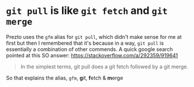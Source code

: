 # `git pull` is like `git fetch` and `git merge`

Prezto uses the `gfm` alias for `git pull`, which didn't make sense for me at
first but then I remembered that it's because in a way, `git pull` is
essentially a combination of other commends. A quick google search pointed at
this SO answer: https://stackoverflow.com/a/292359/919641

> In the simplest terms, git pull does a git fetch followed by a git merge.

So that explains the alias, `gfm`, **g**it, **f**etch & **m**erge
